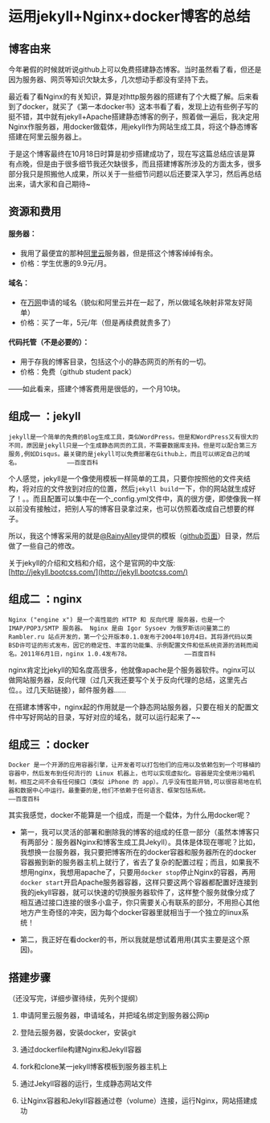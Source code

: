 # 运用jekyll+Nginx+docker博客的总结

## 博客由来

今年暑假的时候就听说github上可以免费搭建静态博客。当时虽然看了看，但还是因为服务器、网页等知识欠缺太多，几次想动手都没有坚持下去。

最近看了看Nginx的有关知识，算是对http服务器的搭建有了个大概了解。后来看到了docker，就买了《第一本docker书》这本书看了看，发现上边有些例子写的挺不错，其中就有jekyll+Apache搭建静态博客的例子，照着做一遍后，我决定用Nginx作服务器，用docker做载体，用jekyll作为网站生成工具，将这个静态博客搭建在阿里云服务器上。

于是这个博客最终在10月18日时算是初步搭建成功了，现在写这篇总结应该是算有点晚，但是由于很多细节我还欠缺很多，而且搭建博客所涉及的方面太多，很多部分我只是照搬他人成果，所以关于一些细节问题以后还要深入学习，然后再总结出来，请大家和自己期待~

## 资源和费用

#### 服务器：
* 我用了最便宜的那种[阿里云](http://www.aliyun.com/)服务器，但是搭这个博客绰绰有余。
* 价格：学生优惠的9.9元/月。

#### 域名：
* 在[万网](http://wanwang.aliyun.com/)申请的域名（貌似和阿里云并在一起了，所以做域名映射非常友好简单）
* 价格：买了一年，5元/年（但是再续费就贵多了）

#### 代码托管（不是必要的）：
* 用于存我的博客目录，包括这个小的静态网页的所有的一切。
* 价格：免费（github student pack）


——如此看来，搭建个博客费用是很低的，一个月10块。


## 组成一 ：jekyll

~~~
jekyll是一个简单的免费的Blog生成工具，类似WordPress。但是和WordPress又有很大的不同，原因是jekyll只是一个生成静态网页的工具，不需要数据库支持。但是可以配合第三方服务,例如Disqus。最关键的是jekyll可以免费部署在Github上，而且可以绑定自己的域名。				——百度百科
~~~

个人感觉，jekyll是一个像使用模板一样简单的工具，只要你按照他的文件夹结构，将对应的文件放到对应的位置，然后`jekyll build`一下，你的网站就生成好了！。。而且配置可以集中在一个_config.yml文件中，真的很方便，即使像我一样以前没有接触过，把别人写的博客目录拿过来，也可以仿照着改成自己想要的样子。

所以，我这个博客采用的就是[@RainyAlley](https://github.com/dubuyuye)提供的模板（[github页面](https://github.com/dubuyuye/blog)）目录，然后做了一些自己的修改。

关于jekyll的介绍和文档和介绍，这个是官网的中文版:
[http://jekyll.bootcss.com/](http://jekyll.bootcss.com/)

## 组成二 ：nginx

~~~
Nginx ("engine x") 是一个高性能的 HTTP 和 反向代理 服务器，也是一个 IMAP/POP3/SMTP 服务器。 Nginx 是由 Igor Sysoev 为俄罗斯访问量第二的 Rambler.ru 站点开发的，第一个公开版本0.1.0发布于2004年10月4日。其将源代码以类BSD许可证的形式发布，因它的稳定性、丰富的功能集、示例配置文件和低系统资源的消耗而闻名。2011年6月1日，nginx 1.0.4发布78。				——百度百科
~~~

nginx肯定比jekyll的知名度高很多，他就像apache是个服务器软件。nginx可以做网站服务器，反向代理（过几天我还要写个关于反向代理的总结，这里先占位。。过几天贴链接），邮件服务器……

在搭建本博客中，nginx起的作用就是一个静态网站服务器，只要在相关的配置文件中写好网站的目录，写好对应的域名，就可以运行起来了~~

## 组成三 ：docker

~~~
Docker 是一个开源的应用容器引擎，让开发者可以打包他们的应用以及依赖包到一个可移植的容器中，然后发布到任何流行的 Linux 机器上，也可以实现虚拟化。容器是完全使用沙箱机制，相互之间不会有任何接口（类似 iPhone 的 app）。几乎没有性能开销,可以很容易地在机器和数据中心中运行。最重要的是,他们不依赖于任何语言、框架包括系统。				——百度百科
~~~

其实我感觉，docker不能算是一个组成，而是一个载体，为什么用docker呢？
* 第一，我可以灵活的部署和删除我的博客的组成的任意一部分（虽然本博客只有两部分：服务器Nginx和博客生成工具Jekyll）。具体是体现在哪呢？比如，我想换一台服务器，我只要把博客所在的docker容器和服务器所在的docker容器搬到新的服务器主机上就行了，省去了复杂的配置过程；而且，如果我不想用nginx，我想用apache了，只要用`docker stop`停止Nginx的容器，再用`docker start`开启Apache服务器容器，这样只要这两个容器都配置好连接到我的jekyll容器，就可以快速的切换服务器软件了，这样整个服务就像分成了相互通过接口连接的很多小盒子，你只需要关心有联系的部分，不用担心其他地方产生奇怪的冲突，因为每个docker容器里就相当于一个独立的linux系统！
	
* 第二，我正好在看docker的书，所以我就是想试着用用(其实主要是这个原因)。

## 搭建步骤
（还没写完，详细步骤待续，先列个提纲）

1. 申请阿里云服务器，申请域名，并把域名绑定到服务器公网ip

2. 登陆云服务器，安装docker，安装git

3. 通过dockerfile构建Nginx和Jekyll容器

4. fork和clone某一jekyll博客模板到服务器主机上

5. 通过Jekyll容器的运行，生成静态网站文件

6. 让Nginx容器和Jekyll容器通过卷（volume）连接，运行Nginx，网站搭建成功